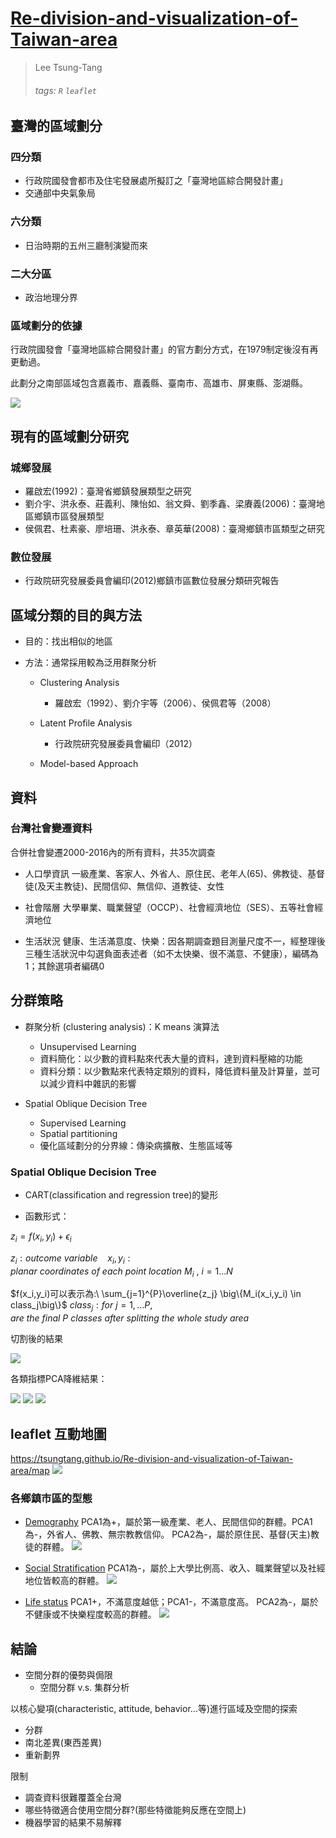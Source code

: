 # [Re-division-and-visualization-of-Taiwan-area](https://github.com/TsungTang/Re-division-and-visualization-of-Taiwan-area/settings)


> Lee Tsung-Tang
> ###### tags: `R` `leaflet`


## 臺灣的區域劃分

### 四分類

- 行政院國發會都市及住宅發展處所擬訂之「臺灣地區綜合開發計畫」
- 交通部中央氣象局

### 六分類
- 日治時期的五州三廳制演變而來

### 二大分區
- 政治地理分界

### 區域劃分的依據

行政院國發會「臺灣地區綜合開發計畫」的官方劃分方式，在1979制定後沒有再更動過。

此劃分之南部區域包含嘉義市、嘉義縣、臺南市、高雄市、屏東縣、澎湖縣。

![](https://i.imgur.com/QYvVGND.png)

## 現有的區域劃分研究

### 城鄉發展
- 羅啟宏(1992)：臺灣省鄉鎮發展類型之研究
- 劉介宇、洪永泰、莊義利、陳怡如、翁文舜、劉季鑫、梁賡義(2006)：臺灣地區鄉鎮市區發展類型
- 侯佩君、杜素豪、廖培珊、洪永泰、章英華(2008)：臺灣鄉鎮市區類型之研究

### 數位發展
- 行政院研究發展委員會編印(2012)鄉鎮市區數位發展分類研究報告

## 區域分類的目的與方法

- 目的：找出相似的地區

- 方法：通常採用較為泛用群聚分析
    - Clustering Analysis
        -  羅啟宏（1992）、劉介宇等（2006）、侯佩君等（2008）
    - Latent Profile Analysis
        -  行政院研究發展委員會編印（2012）
        
   - Model-based Approach

## 資料

### 台灣社會變遷資料

合併社會變遷2000-2016內的所有資料，共35次調查

- 人口學資訊
一級產業、客家人、外省人、原住民、老年人(65)、佛教徒、基督徒(及天主教徒)、民間信仰、無信仰、道教徒、女性

- 社會階層
大學畢業、職業聲望（OCCP）、社會經濟地位（SES）、五等社會經濟地位

- 生活狀況
健康、生活滿意度、快樂：因各期調查題目測量尺度不一，經整理後三種生活狀況中勾選負面表述者（如不太快樂、很不滿意、不健康），編碼為1；其餘選項者編碼0

## 分群策略

- 群聚分析 (clustering analysis)：K means 演算法
    - Unsupervised Learning
    - 資料簡化：以少數的資料點來代表大量的資料，達到資料壓縮的功能
    - 資料分類：以少數點來代表特定類別的資料，降低資料量及計算量，並可以減少資料中雜訊的影響

- Spatial Oblique Decision Tree
    - Supervised Learning
    - Spatial partitioning
    - 優化區域劃分的分界線：傳染病擴散、生態區域等

### Spatial Oblique Decision Tree

- CART(classification and regression tree)的變形

- 函數形式：


$z_i=f(x_i,y_i)+\epsilon_i$

$z_i:outcome\ variable\ \ \ \ {x_i,y_i}: planar\ coordinates\ of\ each\ point\ location\ M_i\ ,\ i = 1...N$

$f(x_i,y_i)可以表示為:\ \sum_{j=1}^{P}\overline{z_j} \big\{M_i(x_i,y_i) \in class_j\big\}$
$class_j:for\ j = 1, ...P, are\ the\ final\ P\ classes\ after\ splitting\ the\ whole\ study\ area$

切割後的結果

![](https://i.imgur.com/0bkSdEB.png)

各類指標PCA降維結果：

![](https://i.imgur.com/c9sHzPX.png)
![](https://i.imgur.com/n2rIkSC.png)
![](https://i.imgur.com/5KWxKgg.png)

## leaflet 互動地圖

https://tsungtang.github.io/Re-division-and-visualization-of-Taiwan-area/map
![](https://i.imgur.com/9qYd2wS.png)

### 各鄉鎮市區的型態
- [Demography](https://tsungtang.github.io/Re-division-and-visualization-of-Taiwan-area//img/plotly/demo.pca1.html)
PCA1為+，屬於第一級產業、老人、民間信仰的群體。PCA1為-，外省人、佛教、無宗教教信仰。
PCA2為-，屬於原住民、基督(天主)教徒的群體。
![](https://i.imgur.com/w69q0Xu.png)

- [Social Stratification](https://tsungtang.github.io/Re-division-and-visualization-of-Taiwan-area//img/plotly/st.pca1.html)
PCA1為-，屬於上大學比例高、收入、職業聲望以及社經地位皆較高的群體。
![](https://i.imgur.com/xfLUpYI.png)

- [Life status](https://tsungtang.github.io/Re-division-and-visualization-of-Taiwan-area//img/plotly/life.pca1.html)
PCA1+，不滿意度越低；PCA1-，不滿意度高。
PCA2為-，屬於不健康或不快樂程度較高的群體。
![](https://i.imgur.com/x3ZY6z8.png)


## 結論

- 空間分群的優勢與侷限
    - 空間分群 v.s. 集群分析

以核心變項(characteristic, attitude, behavior…等)進行區域及空間的探索
- 分群
- 南北差異(東西差異)
- 重新劃界

限制
- 調查資料很難覆蓋全台灣
- 哪些特徵適合使用空間分群?(那些特徵能夠反應在空間上)
- 機器學習的結果不易解釋
